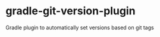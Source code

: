 gradle-git-version-plugin
=========================

Gradle plugin to automatically set versions based on git tags
